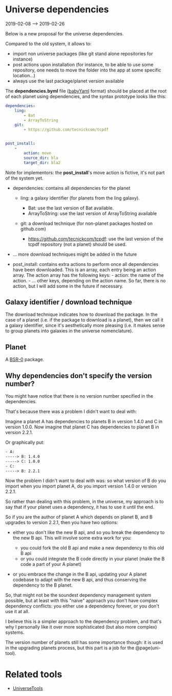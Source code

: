 Universe dependencies
=====================
2019-02-08 --> 2019-02-26



Below is a new proposal for the universe dependencies.

Compared to the old system, it allows to:

- import non universe packages (like git stand alone repositories for instance)
- post actions upon installation (for instance, to be able to use some repository, one needs to move the folder into the app at some specific location...)
- always use the last package/planet version available 





The **dependencies.byml** file ([babyYaml](https://github.com/lingtalfi/BabyYaml) format) should be placed at the root of each planet using dependencies,
and the syntax prototype looks like this:



```yml
dependencies:
    ling:
        - Bat
        - ArrayToString
    git:
        - https://github.com/tecnickcom/tcpdf


post_install:
    -
        action: move
        source_dir: bla
        target_dir: bla2
```


Note for implementors: the **post_install**'s move action is fictive, it's not part of the system yet.

- dependencies: contains all dependencies for the planet  
    - ling: a galaxy identifier (for planets from the ling galaxy).
        - Bat: use the last version of Bat available.
        - ArrayToString: use the last version of ArrayToString available
            
    - git: a download technique (for non-planet packages hosted on github.com)
        - https://github.com/tecnickcom/tcpdf: use the last version of the tcpdf repository (not a planet) should be used.
        

- ... more download techniques might be added in the future

- post_install: contains extra actions to perform once all dependencies have been downloaded.
    This is an array, each entry being an action array.
    The action array has the following keys:
        - action: the name of the action.
        - ... other keys, depending on the action name. So far, there is no action, but I will add some in the future if necessary.




Galaxy identifier / download technique
--------------------

The download technique indicates how to download the package.
In the case of a planet (i.e. if the package to download is a planet), then we call it a galaxy identifier, 
since it's aesthetically more pleasing (i.e. it makes sense to group planets into galaxies in the universe nomenclature).



Planet
--------
A [BSR-0](https://github.com/lingtalfi/BumbleBee/blob/master/Autoload/convention.bsr0.eng.md) package.



Why dependencies don't specify the version number?
------------------------------

You might have notice that there is no version number specified in the dependencies.

That's because there was a problem I didn't want to deal with:

Imagine a planet A has dependencies to planets B in version 1.4.0 and C in version 1.0.0.
Now imagine that planet C has dependencies to planet B in version 2.2.1.

Or graphically put:

```txt
- A:
-----> B: 1.4.0
-----> C: 1.0.0
- C:
-----> B: 2.2.1
```

Now the problem I didn't want to deal with was: so what version of B do you import when you import planet A,
do you import version 1.4.0 or version 2.2.1.

So rather than dealing with this problem, in the universe, my approach is to say that if your planet uses a dependency,
it has to use it until the end. 

So if you are the author of planet A which depends on planet B, and B upgrades to version 2.2.1, then you have two options:

- either you don't like the new B api, and so you break the dependency to the new B api.
    This will involve some extra work for you:        
    - you could fork the old B api and make a new dependency to this old B api 
    - or you could integrate the B code directly in your planet (make the B code a part of your A planet)
        
- or you embrace the change in the B api, updating your A planet codebase to adapt with the new B api, and thus conserving the dependency to the B planet.


So, that might not be the soundest dependency management system possible, but at least with this "naive" approach you don't have complex dependency conflicts:
you either use a dependency forever, or you don't use it at all.

I believe this is a simpler approach to the dependency problem, and that's why I personally like it over more sophisticated (but also more complex) systems.


The version number of planets still has some importance though: it is used in the upgrading planets process, but this part is a job for the @page(uni-tool).

  
















Related tools
=============

- [UniverseTools](https://github.com/lingtalfi/UniverseTools)